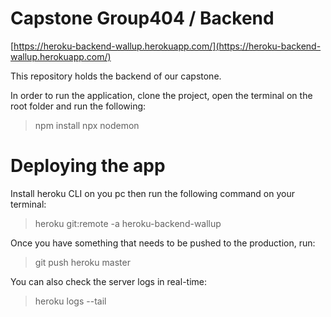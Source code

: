 
# Capstone Group404 / Backend
[https://heroku-backend-wallup.herokuapp.com/](https://heroku-backend-wallup.herokuapp.com/)
  

This repository holds the backend of our capstone.

In order to run the application, clone the project, open the terminal on the root folder and run the following:
> npm install
> npx nodemon

# Deploying the app
Install heroku CLI on you pc then run the following command on your terminal:

> heroku git:remote -a heroku-backend-wallup

Once you have something that needs to be pushed to the production, run:
> git push heroku master

You can also check the server logs in real-time:
> heroku logs --tail